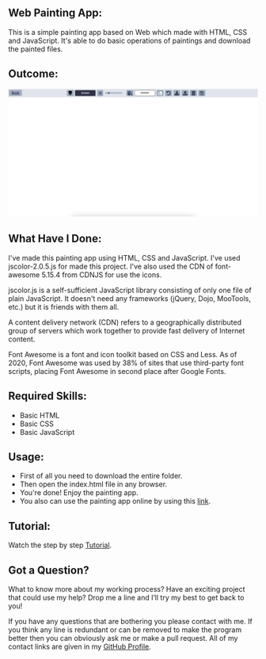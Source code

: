 ## Web Painting App:
This is a simple painting app based on Web which made with HTML, CSS and JavaScript. It's able to do basic operations of paintings and download the painted files.


## Outcome:
<p align="center">
<a href="https://mdrakibulislam-zero.github.io/WebPaintingApp/" ><img width="1000px" height="auto" title="Painting App" alt="Painting App"
src="https://github.com/mdrakibulislam-zero/WebPaintingApp/blob/main/Outcome.png" /></a></p>


## What Have I Done:
I've made this painting app using HTML, CSS and JavaScript. I've used jscolor-2.0.5.js for made this project. I've also used the CDN of font-awesome 5.15.4 from CDNJS for use the icons.

jscolor.js is a self-sufficient JavaScript library consisting of only one file of plain JavaScript. It doesn't need any frameworks (jQuery, Dojo, MooTools, etc.) but it is friends with them all.

A content delivery network (CDN) refers to a geographically distributed group of servers which work together to provide fast delivery of Internet content.

Font Awesome is a font and icon toolkit based on CSS and Less. As of 2020, Font Awesome was used by 38% of sites that use third-party font scripts, placing Font Awesome in second place after Google Fonts.


## Required Skills:
- Basic HTML
- Basic CSS
- Basic JavaScript


## Usage:
- First of all you need to download the entire folder.
- Then open the index.html file in any browser.
- You're done! Enjoy the painting app.
- You also can use the painting app online by using this <a href="https://mdrakibulislam-zero.github.io/WebPaintingApp/" > link</a>.


## Tutorial:
Watch the step by step <a href="#">Tutorial</a>.


## Got a Question?
What to know more about my working process? Have an exciting project that could use my help? Drop me a line and I’ll try my best to get back to you!

If you have any questions that are bothering you please contact with me. If you think any line is redundant or can be removed to make the program better then you can obviously ask me or make a pull request. All of my contact links are given in my <a href="https://github.com/mdrakibulislam-zero/"> GitHub Profile</a>.
